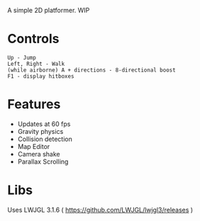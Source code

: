A simple 2D platformer. WIP

# Controls
```
Up - Jump
Left, Right - Walk
(while airborne) A + directions - 8-directional boost
F1 - display hitboxes
```
# Features
  * Updates at 60 fps
  * Gravity physics
  * Collision detection
  * Map Editor
  * Camera shake
  * Parallax Scrolling
# Libs
Uses LWJGL 3.1.6 ( https://github.com/LWJGL/lwjgl3/releases )
